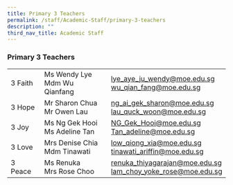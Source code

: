 ```yaml
---
title: Primary 3 Teachers
permalink: /staff/Academic-Staff/primary-3-teachers
description: ""
third_nav_title: Academic Staff
---
```

### Primary 3 Teachers

|  	|  	|  	|
|---	|---	|---	|
| 3 Faith 	| Ms Wendy Lye<br>Mdm Wu Qianfang 	| lye_aye_ju_wendy@moe.edu.sg<br>wu_qian_fang@moe.edu.sg 	|
| 3 Hope 	| Mr Sharon Chua<br>Mr Owen Lau 	| ng_ai_gek_sharon@moe.edu.sg<br>lau_quck_woon@moe.edu.sg 	|
| 3 Joy 	| Ms Ng Gek Hooi<br>Ms Adeline Tan 	| NG_Gek_Hooi@moe.edu.sg<br>Tan_adeline@moe.edu.sg 	|
| 3 Love 	| Mrs Denise Chia<br>Mdm Tinawati 	| low_qiong_xia@moe.edu.sg<br>tinawati_ariffin@moe.edu.sg 	|
| 3 Peace 	| Ms Renuka<br>Mrs Rose Choo 	| renuka_thiyagarajan@moe.edu.sg<br>lam_choy_yoke_rose@moe.edu.sg 	|